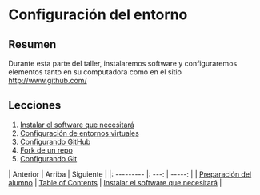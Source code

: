 <!-- comienza la sección de título generado automáticamente -->
# Configuración del entorno
<!-- fin de la sección autogenerada -->


## Resumen

Durante esta parte del taller, instalaremos software y configuraremos elementos tanto en su computadora como en el sitio http://www.github.com/

## Lecciones

1. [Instalar el software que necesitará](./installed_tools.md)
1. [Configuración de entornos virtuales](./virtual_environments.md)
1. [Configurando GitHub](./github_setup.md)
1. [Fork de un repo](./fork_a_repo.md)
1. [Configurando Git](./git_config.md)

<!-- comience la sección de enlaces de navegación generados automáticamente -->
| Anterior | Arriba | Siguiente |
|: --------- |: ---: | -----: |
| [Preparación del alumno](./prereq_student.md) | [Table of Contents](./README.md) | [Instalar el software que necesitará](./installed_tools.md) |
<!-- fin de la sección autogenerada -->